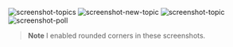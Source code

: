 ![screenshot-topics](https://github.com/ghoomy/cutout/assets/35694451/f1bdaeca-91e4-4a67-8fcc-ea2d9c83441b)
![screenshot-new-topic](https://github.com/ghoomy/cutout/assets/35694451/7a5f8bac-faa8-4a1d-95e7-c69d5bf3f851)
![screenshot-topic](https://github.com/ghoomy/cutout/assets/35694451/fd0c8107-44bc-4df5-bdbc-d6289a51a0ac)
![screenshot-poll](https://github.com/ghoomy/cutout/assets/35694451/21e21405-986f-49a8-90f2-e0d92e630958)

> **Note** I enabled rounded corners in these screenshots.
